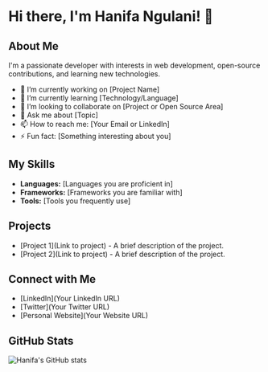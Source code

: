 # Hi there, I'm Hanifa Ngulani! 👋

## About Me
I'm a passionate developer with interests in web development, open-source contributions, and learning new technologies.

- 🔭 I’m currently working on [Project Name]
- 🌱 I’m currently learning [Technology/Language]
- 👯 I’m looking to collaborate on [Project or Open Source Area]
- 💬 Ask me about [Topic]
- 📫 How to reach me: [Your Email or LinkedIn]
- ⚡ Fun fact: [Something interesting about you]

## My Skills
- **Languages:** [Languages you are proficient in]
- **Frameworks:** [Frameworks you are familiar with]
- **Tools:** [Tools you frequently use]

## Projects
- [Project 1](Link to project) - A brief description of the project.
- [Project 2](Link to project) - A brief description of the project.

## Connect with Me
- [LinkedIn](Your LinkedIn URL)
- [Twitter](Your Twitter URL)
- [Personal Website](Your Website URL)

## GitHub Stats
![Hanifa's GitHub stats](https://github-readme-stats.vercel.app/api?username=hanifangulani&show_icons=true&theme=radical)
